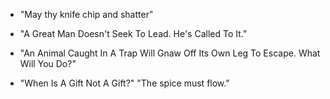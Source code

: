 * "May thy knife chip and shatter"

* "A Great Man Doesn't Seek To Lead. He's Called To It."

* "An Animal Caught In A Trap Will Gnaw Off Its Own Leg To Escape. What Will You Do?"

* "When Is A Gift Not A Gift?"
"The spice must flow."
